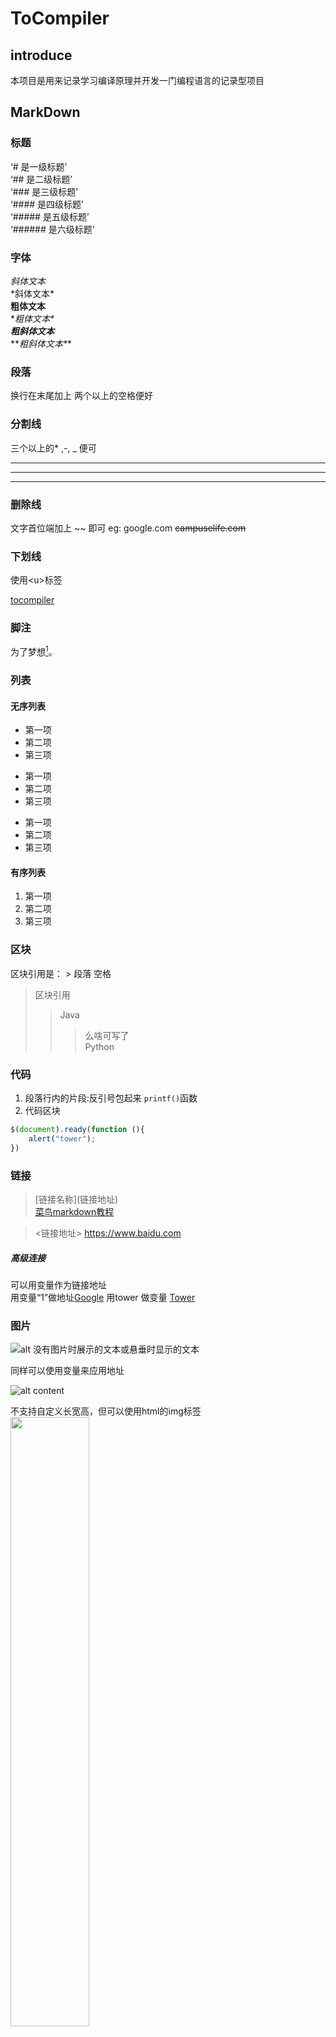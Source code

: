 # ToCompiler

## introduce
  本项目是用来记录学习编译原理并开发一门编程语言的记录型项目       
 
## MarkDown  
### 标题
  ‘# 是一级标题’  
  ‘## 是二级标题’  
  ‘### 是三级标题’  
  ‘#### 是四级标题’  
  ‘##### 是五级标题’  
  ‘###### 是六级标题’
  
  
### 字体
       
  *斜体文本*   
\*斜体文本\*   
**粗体文本**   
\**粗体文本\**    
***粗斜体文本***    
\*\**粗斜体文本\**\* 

### 段落

换行在末尾加上 两个以上的空格便好

### 分割线

三个以上的\*  ,\-, \_ 便可

***
---
___

  
### 删除线
文字首位端加上 \~\~  即可
eg: 
google.com
~~campuselife.com~~

### 下划线  
使用\<u\>标签

<u>tocompiler</u>

### 脚注
为了梦想[^Tower]。

[^Tower]: 我是刘涛，我为价值代言！！！   


### 列表
#### 无序列表

* 第一项
* 第二项
* 第三项

+ 第一项
+ 第二项
+ 第三项

- 第一项
- 第二项
- 第三项

#### 有序列表
1. 第一项
2. 第二项
3. 第三项


### 区块
区块引用是： \> 段落 空格

> 区块引用     
>> Java 
>>> 么啥可写了   
>> Python  

### 代码

1. 段落行内的片段:反引号包起来
`printf()`函数
2. 代码区块
```javascript
$(document).ready(function (){
    alert("tower");
})

```

### 链接

>\[链接名称\]\(链接地址\)   
[菜鸟markdown教程](https://www.runoob.com/markdown/md-link.html)

><链接地址>
<https://www.baidu.com>

##### 高级连接
可以用变量作为链接地址    
用变量“1”做地址[Google][1]
用tower 做变量 [Tower][tower]

[1]:http://www.google.com
[tower]:http://www.campuselife.com


### 图片
![alt  没有图片时展示的文本或悬垂时显示的文本](https://www.baidu.com/img/baidu_jgylogo3.gif "可选的标题" )

同样可以使用变量来应用地址

![alt content][address]

[address]: http://static.runoob.com/images/runoob-logo.png    

不支持自定义长宽高，但可以使用html的img标签     
<img src="http://static.runoob.com/images/runoob-logo.png" width="50%">

### 表格

| 表头1     | 表头2   |表头3|
|:------:|---------:|:----------|
|单元格|单元格|单元格|


### Markdown 高级技巧
#### 支持HTML元素
>使用 <kbd>Ctrl</kbd>+<kbd>Alt</kbd>+<kbd>Del</kbd> 重启电脑

#### 转义
"\\"

#### 公式

插入数学公式时，使用两个美元符（$$）包裹Tex或LaTex的数学公式来实现

$$
\mathbf{V}_1 \times \mathbf{V}_2 =  \begin{vmatrix} 
\mathbf{i} & \mathbf{j} & \mathbf{k} \\
\frac{\partial X}{\partial u} &  \frac{\partial Y}{\partial u} & 0 \\
\frac{\partial X}{\partial v} &  \frac{\partial Y}{\partial v} & 0 \\
\end{vmatrix}
$$tep1}{\style{visibility:hidden}{(x+1)(x+1)}}
$$


```mermaid
graph LR
A[方形] -->B(圆角)
    B --> C{条件a}
    C -->|a=1| D[结果1]
    C -->|a=2| E[结果2]
    F[横向流程图]
```